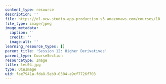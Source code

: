 ```yaml
---
content_type: resource
description: ''
file: https://ol-ocw-studio-app-production.s3.amazonaws.com/courses/18-01sc-single-variable-calculus-fall-2010/fae7941afda85eb90384a9cf7726f703_lec04.jpg
file_type: image/jpeg
image_metadata:
  caption: ''
  credit: ''
  image-alt: ''
learning_resource_types: []
parent_title: 'Session 12: Higher Derivatives'
parent_type: CourseSection
resourcetype: Image
title: lec04.jpg
type: OCWImage
uid: fae7941a-fda8-5eb9-0384-a9cf7726f703
---
```

